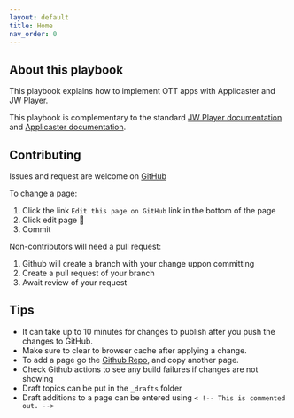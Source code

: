```yaml
---
layout: default
title: Home
nav_order: 0
---
```

## About this playbook
This playbook explains how to implement OTT apps with Applicaster and JW Player.

This playbook is complementary to the standard [JW Player documentation](https://jwplayer.github.io/applicaster-docs/reference/jw-docs.html) and [Applicaster documentation](https://jwplayer.github.io/applicaster-docs/reference/applicaster-docs.html).

## Contributing
Issues and request are welcome on [GitHub](https://github.com/jwplayer/applicaster-docs)

To change a page:
1. Click the link `Edit this page on GitHub` link in the bottom of the page
2. Click edit page 🧷 
3. Commit

Non-contributors will need a pull request:  
1. Github will create a branch with your change uppon committing
2. Create a pull request of your branch
3. Await review of your request

## Tips
- It can take up to 10 minutes for changes to publish after you push the changes to GitHub. 
- Make sure to clear to browser cache after applying a change.
- To add a page go the [Github Repo](https://github.com/jwplayer/applicaster-docs), and copy another page.
- Check Github actions to see any build failures if changes are not showing
- Draft topics can be put in the `_drafts` folder
- Draft additions to a page can be entered using `< !-- This is commented out. -->`
